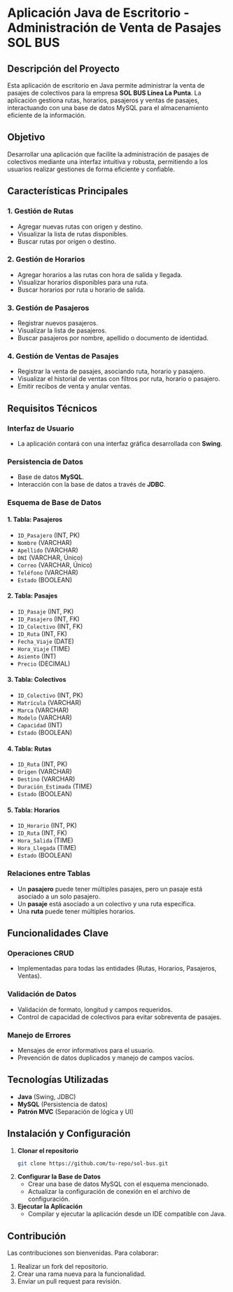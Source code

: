 # Aplicación Java de Escritorio - Administración de Venta de Pasajes SOL BUS

## Descripción del Proyecto

Esta aplicación de escritorio en Java permite administrar la venta de pasajes de colectivos para la empresa **SOL BUS Línea La Punta**. La aplicación gestiona rutas, horarios, pasajeros y ventas de pasajes, interactuando con una base de datos MySQL para el almacenamiento eficiente de la información.

## Objetivo

Desarrollar una aplicación que facilite la administración de pasajes de colectivos mediante una interfaz intuitiva y robusta, permitiendo a los usuarios realizar gestiones de forma eficiente y confiable.

## Características Principales

### 1. **Gestión de Rutas**
- Agregar nuevas rutas con origen y destino.
- Visualizar la lista de rutas disponibles.
- Buscar rutas por origen o destino.

### 2. **Gestión de Horarios**
- Agregar horarios a las rutas con hora de salida y llegada.
- Visualizar horarios disponibles para una ruta.
- Buscar horarios por ruta u horario de salida.

### 3. **Gestión de Pasajeros**
- Registrar nuevos pasajeros.
- Visualizar la lista de pasajeros.
- Buscar pasajeros por nombre, apellido o documento de identidad.

### 4. **Gestión de Ventas de Pasajes**
- Registrar la venta de pasajes, asociando ruta, horario y pasajero.
- Visualizar el historial de ventas con filtros por ruta, horario o pasajero.
- Emitir recibos de venta y anular ventas.

## Requisitos Técnicos

### **Interfaz de Usuario**
- La aplicación contará con una interfaz gráfica desarrollada con **Swing**.

### **Persistencia de Datos**
- Base de datos **MySQL**.
- Interacción con la base de datos a través de **JDBC**.

### **Esquema de Base de Datos**

#### 1. **Tabla: Pasajeros**
- `ID_Pasajero` (INT, PK)
- `Nombre` (VARCHAR)
- `Apellido` (VARCHAR)
- `DNI` (VARCHAR, Único)
- `Correo` (VARCHAR, Único)
- `Teléfono` (VARCHAR)
- `Estado` (BOOLEAN)

#### 2. **Tabla: Pasajes**
- `ID_Pasaje` (INT, PK)
- `ID_Pasajero` (INT, FK)
- `ID_Colectivo` (INT, FK)
- `ID_Ruta` (INT, FK)
- `Fecha_Viaje` (DATE)
- `Hora_Viaje` (TIME)
- `Asiento` (INT)
- `Precio` (DECIMAL)

#### 3. **Tabla: Colectivos**
- `ID_Colectivo` (INT, PK)
- `Matrícula` (VARCHAR)
- `Marca` (VARCHAR)
- `Modelo` (VARCHAR)
- `Capacidad` (INT)
- `Estado` (BOOLEAN)

#### 4. **Tabla: Rutas**
- `ID_Ruta` (INT, PK)
- `Origen` (VARCHAR)
- `Destino` (VARCHAR)
- `Duración_Estimada` (TIME)
- `Estado` (BOOLEAN)

#### 5. **Tabla: Horarios**
- `ID_Horario` (INT, PK)
- `ID_Ruta` (INT, FK)
- `Hora_Salida` (TIME)
- `Hora_Llegada` (TIME)
- `Estado` (BOOLEAN)

### **Relaciones entre Tablas**
- Un **pasajero** puede tener múltiples pasajes, pero un pasaje está asociado a un solo pasajero.
- Un **pasaje** está asociado a un colectivo y una ruta específica.
- Una **ruta** puede tener múltiples horarios.

## Funcionalidades Clave

### **Operaciones CRUD**
- Implementadas para todas las entidades (Rutas, Horarios, Pasajeros, Ventas).

### **Validación de Datos**
- Validación de formato, longitud y campos requeridos.
- Control de capacidad de colectivos para evitar sobreventa de pasajes.

### **Manejo de Errores**
- Mensajes de error informativos para el usuario.
- Prevención de datos duplicados y manejo de campos vacíos.

## Tecnologías Utilizadas
- **Java** (Swing, JDBC)
- **MySQL** (Persistencia de datos)
- **Patrón MVC** (Separación de lógica y UI)

## Instalación y Configuración
1. **Clonar el repositorio**
   ```sh
   git clone https://github.com/tu-repo/sol-bus.git
   ```
2. **Configurar la Base de Datos**
   - Crear una base de datos MySQL con el esquema mencionado.
   - Actualizar la configuración de conexión en el archivo de configuración.
3. **Ejecutar la Aplicación**
   - Compilar y ejecutar la aplicación desde un IDE compatible con Java.

## Contribución
Las contribuciones son bienvenidas. Para colaborar:
1. Realizar un fork del repositorio.
2. Crear una rama nueva para la funcionalidad.
3. Enviar un pull request para revisión.

